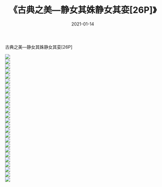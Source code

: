 ﻿---
layout: post
title:  《古典之美—静女其姝静女其娈[26P]》
date:   2021-01-14
img: http://pic.660000.xyz/1:down/唯美/2021/古典之美—静女其姝静女其娈[26P]/000.jpg
categories: [美女, 清纯, 唯美]
---

古典之美—静女其姝静女其娈[26P]

  ![](http://pic.660000.xyz/1:down/唯美/2021/古典之美—静女其姝静女其娈[26P]/001.jpg) <br> ![](http://pic.660000.xyz/1:down/唯美/2021/古典之美—静女其姝静女其娈[26P]/002.jpg) <br> ![](http://pic.660000.xyz/1:down/唯美/2021/古典之美—静女其姝静女其娈[26P]/003.jpg) <br> ![](http://pic.660000.xyz/1:down/唯美/2021/古典之美—静女其姝静女其娈[26P]/004.jpg) <br> ![](http://pic.660000.xyz/1:down/唯美/2021/古典之美—静女其姝静女其娈[26P]/005.jpg) <br> ![](http://pic.660000.xyz/1:down/唯美/2021/古典之美—静女其姝静女其娈[26P]/006.jpg) <br> ![](http://pic.660000.xyz/1:down/唯美/2021/古典之美—静女其姝静女其娈[26P]/007.jpg) <br> ![](http://pic.660000.xyz/1:down/唯美/2021/古典之美—静女其姝静女其娈[26P]/008.jpg) <br> ![](http://pic.660000.xyz/1:down/唯美/2021/古典之美—静女其姝静女其娈[26P]/009.jpg) <br> ![](http://pic.660000.xyz/1:down/唯美/2021/古典之美—静女其姝静女其娈[26P]/010.jpg) <br> ![](http://pic.660000.xyz/1:down/唯美/2021/古典之美—静女其姝静女其娈[26P]/011.jpg) <br> ![](http://pic.660000.xyz/1:down/唯美/2021/古典之美—静女其姝静女其娈[26P]/012.jpg) <br> ![](http://pic.660000.xyz/1:down/唯美/2021/古典之美—静女其姝静女其娈[26P]/013.jpg) <br> ![](http://pic.660000.xyz/1:down/唯美/2021/古典之美—静女其姝静女其娈[26P]/014.jpg) <br> ![](http://pic.660000.xyz/1:down/唯美/2021/古典之美—静女其姝静女其娈[26P]/015.jpg) <br> ![](http://pic.660000.xyz/1:down/唯美/2021/古典之美—静女其姝静女其娈[26P]/016.jpg) <br> ![](http://pic.660000.xyz/1:down/唯美/2021/古典之美—静女其姝静女其娈[26P]/017.jpg) <br> ![](http://pic.660000.xyz/1:down/唯美/2021/古典之美—静女其姝静女其娈[26P]/018.jpg) <br> ![](http://pic.660000.xyz/1:down/唯美/2021/古典之美—静女其姝静女其娈[26P]/019.jpg) <br> ![](http://pic.660000.xyz/1:down/唯美/2021/古典之美—静女其姝静女其娈[26P]/020.jpg) <br> ![](http://pic.660000.xyz/1:down/唯美/2021/古典之美—静女其姝静女其娈[26P]/021.jpg) <br> ![](http://pic.660000.xyz/1:down/唯美/2021/古典之美—静女其姝静女其娈[26P]/022.jpg) <br> ![](http://pic.660000.xyz/1:down/唯美/2021/古典之美—静女其姝静女其娈[26P]/023.jpg) <br> ![](http://pic.660000.xyz/1:down/唯美/2021/古典之美—静女其姝静女其娈[26P]/024.jpg) <br> ![](http://pic.660000.xyz/1:down/唯美/2021/古典之美—静女其姝静女其娈[26P]/025.jpg) <br> ![](http://pic.660000.xyz/1:down/唯美/2021/古典之美—静女其姝静女其娈[26P]/026.jpg) <br>